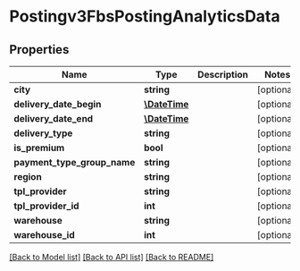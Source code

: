 # Postingv3FbsPostingAnalyticsData

## Properties
Name | Type | Description | Notes
------------ | ------------- | ------------- | -------------
**city** | **string** |  | [optional] 
**delivery_date_begin** | [**\DateTime**](\DateTime.md) |  | [optional] 
**delivery_date_end** | [**\DateTime**](\DateTime.md) |  | [optional] 
**delivery_type** | **string** |  | [optional] 
**is_premium** | **bool** |  | [optional] 
**payment_type_group_name** | **string** |  | [optional] 
**region** | **string** |  | [optional] 
**tpl_provider** | **string** |  | [optional] 
**tpl_provider_id** | **int** |  | [optional] 
**warehouse** | **string** |  | [optional] 
**warehouse_id** | **int** |  | [optional] 

[[Back to Model list]](../README.md#documentation-for-models) [[Back to API list]](../README.md#documentation-for-api-endpoints) [[Back to README]](../README.md)


